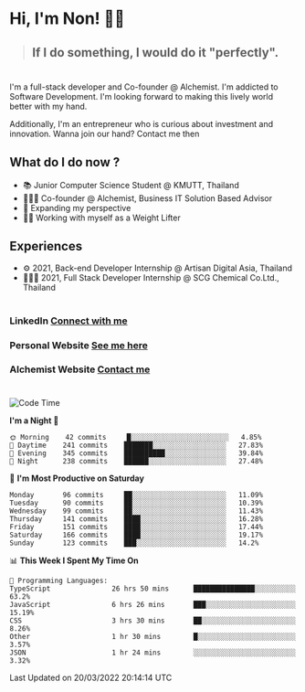 # Hi, I'm Non! 🖐🏻

> ## If I do something, I would do it "perfectly".

#

I'm a full-stack developer and Co-founder @ Alchemist. I'm addicted to Software Development. I'm looking forward to making this lively world better with my hand.

Additionally, I'm an entrepreneur who is curious about investment and innovation. Wanna join our hand? Contact me then

## What do I do now ?

- 📚 Junior Computer Science Student @ KMUTT, Thailand
- 🧑🏻‍💻 Co-founder @ Alchemist, Business IT Solution Based Advisor
- 🌈 Expanding my perspective
- 🏋🏻 Working with myself as a Weight Lifter

## Experiences

- ⚙️ 2021, Back-end Developer Internship @ Artisan Digital Asia, Thailand
- 🧑🏻‍💻 2021, Full Stack Developer Internship @ SCG Chemical Co.Ltd., Thailand

#

### LinkedIn [Connect with me](https://www.linkedin.com/in/non-nontra/)

### Personal Website [See me here](https://nonnontra.com/)

### Alchemist Website [Contact me](https://alchemist-softwarehouse.co/)

#

<!--START_SECTION:waka-->
![Code Time](http://img.shields.io/badge/Code%20Time-1%2C385%20hrs%2026%20mins-blue)

**I'm a Night 🦉** 

```text
🌞 Morning    42 commits     █░░░░░░░░░░░░░░░░░░░░░░░░   4.85% 
🌆 Daytime    241 commits    ███████░░░░░░░░░░░░░░░░░░   27.83% 
🌃 Evening    345 commits    ██████████░░░░░░░░░░░░░░░   39.84% 
🌙 Night      238 commits    ██████░░░░░░░░░░░░░░░░░░░   27.48%

```
📅 **I'm Most Productive on Saturday** 

```text
Monday       96 commits     ██░░░░░░░░░░░░░░░░░░░░░░░   11.09% 
Tuesday      90 commits     ██░░░░░░░░░░░░░░░░░░░░░░░   10.39% 
Wednesday    99 commits     ██░░░░░░░░░░░░░░░░░░░░░░░   11.43% 
Thursday     141 commits    ████░░░░░░░░░░░░░░░░░░░░░   16.28% 
Friday       151 commits    ████░░░░░░░░░░░░░░░░░░░░░   17.44% 
Saturday     166 commits    ████░░░░░░░░░░░░░░░░░░░░░   19.17% 
Sunday       123 commits    ███░░░░░░░░░░░░░░░░░░░░░░   14.2%

```


📊 **This Week I Spent My Time On** 

```text
💬 Programming Languages: 
TypeScript               26 hrs 50 mins      ███████████████░░░░░░░░░░   63.2% 
JavaScript               6 hrs 26 mins       ███░░░░░░░░░░░░░░░░░░░░░░   15.19% 
CSS                      3 hrs 30 mins       ██░░░░░░░░░░░░░░░░░░░░░░░   8.26% 
Other                    1 hr 30 mins        █░░░░░░░░░░░░░░░░░░░░░░░░   3.57% 
JSON                     1 hr 24 mins        ░░░░░░░░░░░░░░░░░░░░░░░░░   3.32%

```


 Last Updated on 20/03/2022 20:14:14 UTC
<!--END_SECTION:waka-->
